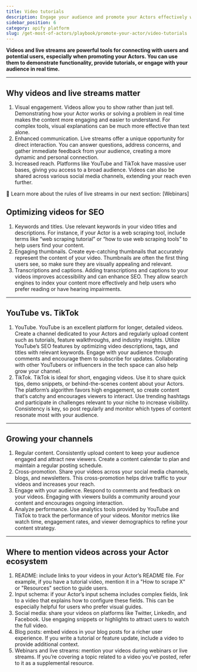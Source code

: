 ```yaml
---
title: Video tutorials
description: Engage your audience and promote your Actors effectively with videos and live streams. Use them to demonstrate features, offer tutorials, and connect with users in real time, building trust and driving interest in your tools.
sidebar_position: 6
category: apify platform
slug: /get-most-of-actors/playbook/promote-your-actor/video-tutorials
---
```


**Videos and live streams are powerful tools for connecting with users and potential users, especially when promoting your Actors. You can use them to demonstrate functionality, provide tutorials, or engage with your audience in real time.**

---

## Why videos and live streams matter

1. Visual engagement. Videos allow you to show rather than just tell. Demonstrating how your Actor works or solving a problem in real time makes the content more engaging and easier to understand. For complex tools, visual explanations can be much more effective than text alone.
2. Enhanced communication. Live streams offer a unique opportunity for direct interaction. You can answer questions, address concerns, and gather immediate feedback from your audience, creating a more dynamic and personal connection.
3. Increased reach. Platforms like YouTube and TikTok have massive user bases, giving you access to a broad audience. Videos can also be shared across various social media channels, extending your reach even further.

👀 Learn more about the rules of live streams in our next section: [Webinars]

## Optimizing videos for SEO

1. Keywords and titles. Use relevant keywords in your video titles and descriptions. For instance, if your Actor is a web scraping tool, include terms like “web scraping tutorial” or “how to use web scraping tools” to help users find your content.
2. Engaging thumbnails. Create eye-catching thumbnails that accurately represent the content of your video. Thumbnails are often the first thing users see, so make sure they are visually appealing and relevant.
3. Transcriptions and captions. Adding transcriptions and captions to your videos improves accessibility and can enhance SEO. They allow search engines to index your content more effectively and help users who prefer reading or have hearing impairments.

---

## YouTube vs. TikTok

1. YouTube. YouTube is an excellent platform for longer, detailed videos. Create a channel dedicated to your Actors and regularly upload content such as tutorials, feature walkthroughs, and industry insights. Utilize YouTube’s SEO features by optimizing video descriptions, tags, and titles with relevant keywords. Engage with your audience through comments and encourage them to subscribe for updates. Collaborating with other YouTubers or influencers in the tech space can also help grow your channel.
2. TikTok. TikTok is ideal for short, engaging videos. Use it to share quick tips, demo snippets, or behind-the-scenes content about your Actors. The platform’s algorithm favors high engagement, so create content that’s catchy and encourages viewers to interact. Use trending hashtags and participate in challenges relevant to your niche to increase visibility. Consistency is key, so post regularly and monitor which types of content resonate most with your audience.

---

## Growing your channels

1. Regular content. Consistently upload content to keep your audience engaged and attract new viewers. Create a content calendar to plan and maintain a regular posting schedule.
2. Cross-promotion. Share your videos across your social media channels, blogs, and newsletters. This cross-promotion helps drive traffic to your videos and increases your reach.
3. Engage with your audience. Respond to comments and feedback on your videos. Engaging with viewers builds a community around your content and encourages ongoing interaction.
4. Analyze performance. Use analytics tools provided by YouTube and TikTok to track the performance of your videos. Monitor metrics like watch time, engagement rates, and viewer demographics to refine your content strategy.

---

## Where to mention videos across your Actor ecosystem

1. README: include links to your videos in your Actor’s README file. For example, if you have a tutorial video, mention it in a "How to scrape X" or "Resources" section to guide users.
2. Input schema: if your Actor’s input schema includes complex fields, link to a video that explains how to configure these fields. This can be especially helpful for users who prefer visual guides.
3. Social media: share your videos on platforms like Twitter, LinkedIn, and Facebook. Use engaging snippets or highlights to attract users to watch the full video.
4. Blog posts: embed videos in your blog posts for a richer user experience. If you write a tutorial or feature update, include a video to provide additional context.
5. Webinars and live streams: mention your videos during webinars or live streams. If you’re covering a topic related to a video you’ve posted, refer to it as a supplemental resource.
